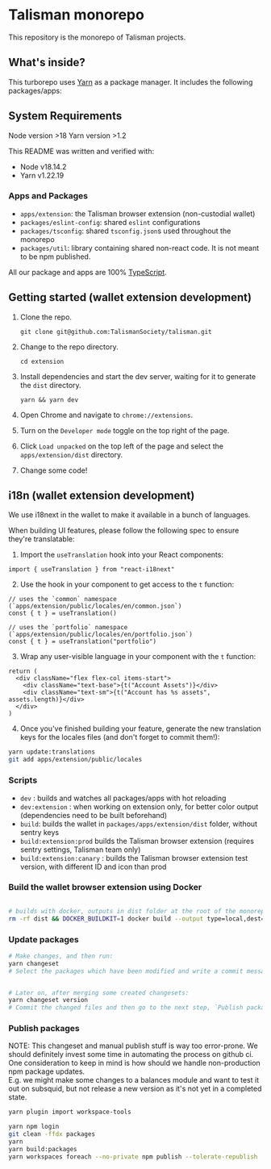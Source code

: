 # Talisman monorepo

This repository is the monorepo of Talisman projects.

## What's inside?

This turborepo uses [Yarn](https://classic.yarnpkg.com/lang/en/) as a package manager. It includes the following packages/apps:

## System Requirements

Node version >18
Yarn version >1.2

This README was written and verified with:

- Node v18.14.2
- Yarn v1.22.19

### Apps and Packages

- `apps/extension`: the Talisman browser extension (non-custodial wallet)
- `packages/eslint-config`: shared `eslint` configurations
- `packages/tsconfig`: shared `tsconfig.json`s used throughout the monorepo
- `packages/util`: library containing shared non-react code. It is not meant to be npm published.

All our package and apps are 100% [TypeScript](https://www.typescriptlang.org/).

## Getting started (wallet extension development)

1. Clone the repo.

   `git clone git@github.com:TalismanSociety/talisman.git`

2. Change to the repo directory.

   `cd extension`

3. Install dependencies and start the dev server, waiting for it to generate the `dist` directory.

   `yarn && yarn dev`

4. Open Chrome and navigate to `chrome://extensions`.
5. Turn on the `Developer mode` toggle on the top right of the page.
6. Click `Load unpacked` on the top left of the page and select the `apps/extension/dist` directory.
7. Change some code!

## i18n (wallet extension development)

We use i18next in the wallet to make it available in a bunch of languages.

When building UI features, please follow the following spec to ensure they're translatable:

1. Import the `useTranslation` hook into your React components:

```tsx
import { useTranslation } from "react-i18next"
```

2. Use the hook in your component to get access to the `t` function:

```tsx
// uses the `common` namespace (`apps/extension/public/locales/en/common.json`)
const { t } = useTranslation()

// uses the `portfolio` namespace (`apps/extension/public/locales/en/portfolio.json`)
const { t } = useTranslation("portfolio")
```

3. Wrap any user-visible language in your component with the `t` function:

```tsx
return (
  <div className="flex flex-col items-start">
    <div className="text-base">{t("Account Assets")}</div>
    <div className="text-sm">{t("Account has %s assets", assets.length)}</div>
  </div>
)
```

4. Once you've finished building your feature, generate the new translation keys for the locales files (and don't forget to commit them!):

```bash
yarn update:translations
git add apps/extension/public/locales
```

### Scripts

- `dev` : builds and watches all packages/apps with hot reloading
- `dev:extension` : when working on extension only, for better color output (dependencies need to be built beforehand)
- `build`: builds the wallet in `packages/apps/extension/dist` folder, without sentry keys
- `build:extension:prod` builds the Talisman browser extension (requires sentry settings, Talisman team only)
- `build:extension:canary` : builds the Talisman browser extension test version, with different ID and icon than prod

### Build the wallet browser extension using Docker

```bash

# builds with docker, outputs in dist folder at the root of the monorepo
rm -rf dist && DOCKER_BUILDKIT=1 docker build --output type=local,dest=./dist .

```

### Update packages

```bash
# Make changes, and then run:
yarn changeset
# Select the packages which have been modified and write a commit message


# Later on, after merging some created changesets:
yarn changeset version
# Commit the changed files and then go to the next step, `Publish packages`.


```

### Publish packages

NOTE: This changeset and manual publish stuff is way too error-prone. We should definitely invest some time in automating the process on github ci.  
One consideration to keep in mind is how should we handle non-production npm package updates.  
E.g. we might make some changes to a balances module and want to test it out on subsquid, but not release a new version as it's not yet in a completed state.

```bash
yarn plugin import workspace-tools

yarn npm login
git clean -ffdx packages
yarn
yarn build:packages
yarn workspaces foreach --no-private npm publish --tolerate-republish
```
